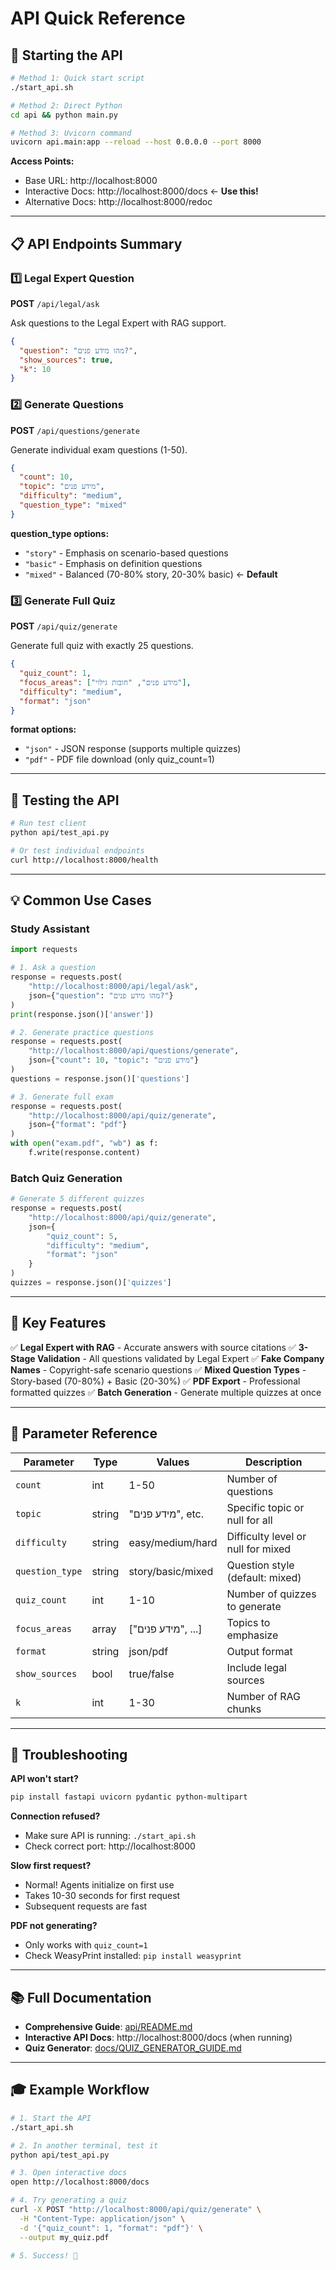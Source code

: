 # API Quick Reference

## 🚀 Starting the API

```bash
# Method 1: Quick start script
./start_api.sh

# Method 2: Direct Python
cd api && python main.py

# Method 3: Uvicorn command
uvicorn api.main:app --reload --host 0.0.0.0 --port 8000
```

**Access Points:**
- Base URL: http://localhost:8000
- Interactive Docs: http://localhost:8000/docs ← **Use this!**
- Alternative Docs: http://localhost:8000/redoc

---

## 📋 API Endpoints Summary

### 1️⃣ Legal Expert Question
**POST** `/api/legal/ask`

Ask questions to the Legal Expert with RAG support.

```json
{
  "question": "מהו מידע פנים?",
  "show_sources": true,
  "k": 10
}
```

### 2️⃣ Generate Questions
**POST** `/api/questions/generate`

Generate individual exam questions (1-50).

```json
{
  "count": 10,
  "topic": "מידע פנים",
  "difficulty": "medium",
  "question_type": "mixed"
}
```

**question_type options:**
- `"story"` - Emphasis on scenario-based questions
- `"basic"` - Emphasis on definition questions
- `"mixed"` - Balanced (70-80% story, 20-30% basic) ← **Default**

### 3️⃣ Generate Full Quiz
**POST** `/api/quiz/generate`

Generate full quiz with exactly 25 questions.

```json
{
  "quiz_count": 1,
  "focus_areas": ["מידע פנים", "חובות גילוי"],
  "difficulty": "medium",
  "format": "json"
}
```

**format options:**
- `"json"` - JSON response (supports multiple quizzes)
- `"pdf"` - PDF file download (only quiz_count=1)

---

## 🧪 Testing the API

```bash
# Run test client
python api/test_api.py

# Or test individual endpoints
curl http://localhost:8000/health
```

---

## 💡 Common Use Cases

### Study Assistant
```python
import requests

# 1. Ask a question
response = requests.post(
    "http://localhost:8000/api/legal/ask",
    json={"question": "מהו מידע פנים?"}
)
print(response.json()['answer'])

# 2. Generate practice questions
response = requests.post(
    "http://localhost:8000/api/questions/generate",
    json={"count": 10, "topic": "מידע פנים"}
)
questions = response.json()['questions']

# 3. Generate full exam
response = requests.post(
    "http://localhost:8000/api/quiz/generate",
    json={"format": "pdf"}
)
with open("exam.pdf", "wb") as f:
    f.write(response.content)
```

### Batch Quiz Generation
```python
# Generate 5 different quizzes
response = requests.post(
    "http://localhost:8000/api/quiz/generate",
    json={
        "quiz_count": 5,
        "difficulty": "medium",
        "format": "json"
    }
)
quizzes = response.json()['quizzes']
```

---

## 🎯 Key Features

✅ **Legal Expert with RAG** - Accurate answers with source citations
✅ **3-Stage Validation** - All questions validated by Legal Expert
✅ **Fake Company Names** - Copyright-safe scenario questions
✅ **Mixed Question Types** - Story-based (70-80%) + Basic (20-30%)
✅ **PDF Export** - Professional formatted quizzes
✅ **Batch Generation** - Generate multiple quizzes at once

---

## 📝 Parameter Reference

| Parameter | Type | Values | Description |
|-----------|------|--------|-------------|
| `count` | int | 1-50 | Number of questions |
| `topic` | string | "מידע פנים", etc. | Specific topic or null for all |
| `difficulty` | string | easy/medium/hard | Difficulty level or null for mixed |
| `question_type` | string | story/basic/mixed | Question style (default: mixed) |
| `quiz_count` | int | 1-10 | Number of quizzes to generate |
| `focus_areas` | array | ["מידע פנים", ...] | Topics to emphasize |
| `format` | string | json/pdf | Output format |
| `show_sources` | bool | true/false | Include legal sources |
| `k` | int | 1-30 | Number of RAG chunks |

---

## 🔧 Troubleshooting

**API won't start?**
```bash
pip install fastapi uvicorn pydantic python-multipart
```

**Connection refused?**
- Make sure API is running: `./start_api.sh`
- Check correct port: http://localhost:8000

**Slow first request?**
- Normal! Agents initialize on first use
- Takes 10-30 seconds for first request
- Subsequent requests are fast

**PDF not generating?**
- Only works with `quiz_count=1`
- Check WeasyPrint installed: `pip install weasyprint`

---

## 📚 Full Documentation

- **Comprehensive Guide**: [api/README.md](README.md)
- **Interactive API Docs**: http://localhost:8000/docs (when running)
- **Quiz Generator**: [docs/QUIZ_GENERATOR_GUIDE.md](../docs/QUIZ_GENERATOR_GUIDE.md)

---

## 🎓 Example Workflow

```bash
# 1. Start the API
./start_api.sh

# 2. In another terminal, test it
python api/test_api.py

# 3. Open interactive docs
open http://localhost:8000/docs

# 4. Try generating a quiz
curl -X POST "http://localhost:8000/api/quiz/generate" \
  -H "Content-Type: application/json" \
  -d '{"quiz_count": 1, "format": "pdf"}' \
  --output my_quiz.pdf

# 5. Success! 🎉
```
